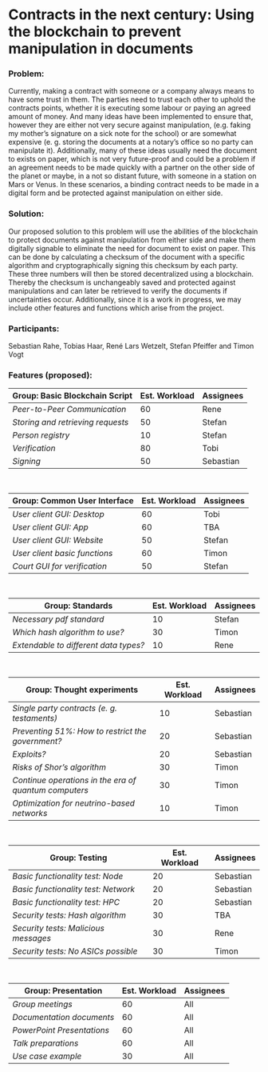 # Contracts in the next century: Using the blockchain to prevent manipulation in documents #

### Problem: ###
Currently, making a contract with someone or a company always means to have some trust in them. The parties need to trust each other to uphold the contracts points, whether it is executing some labour or paying an agreed amount of money. And many ideas have been implemented to ensure that, however they are either not very secure against manipulation, (e.g. faking my mother’s signature on a sick note for the school) or are somewhat expensive (e. g. storing the documents at a notary’s office so no party can manipulate it). Additionally, many of these ideas usually need the document to exists on paper, which is not very future-proof and could be a problem if an agreement needs to be made quickly with a partner on the other side of the planet or maybe, in a not so distant future, with someone in a station on Mars or Venus. In these scenarios, a binding contract needs to be made in a digital form and be protected against manipulation on either side.

### Solution: ###
Our proposed solution to this problem will use the abilities of the blockchain to protect documents against manipulation from either side and make them digitally signable to eliminate the need for document to exist on paper. This can be done by calculating a checksum of the document with a specific algorithm and cryptographically signing this checksum by each party. These three numbers will then be stored decentralized using a blockchain. Thereby the checksum is unchangeably saved and protected against manipulations and can later be retrieved to verify the documents if uncertainties occur. Additionally, since it is a work in progress, we may include other features and functions which arise from the project.

### Participants: ###
Sebastian Rahe, Tobias Haar, René Lars Wetzelt, Stefan Pfeiffer and Timon Vogt

### Features (proposed): ###

| Group: Basic Blockchain Script | Est. Workload | Assignees |
|--------------------------------|---------------|-----------|
| *Peer-to-Peer Communication* | 60 | Rene |
| *Storing and retrieving requests* | 50 | Stefan |
| *Person registry* | 10 | Stefan |
| *Verification* | 80 | Tobi |
| *Signing* | 50 | Sebastian |

<br>

| Group: Common User Interface | Est. Workload | Assignees |
|------------------------------|---------------|-----------|
| *User client GUI: Desktop* | 60 | Tobi |
| *User client GUI: App* | 60 | TBA | 
| *User client GUI: Website* | 50 | Stefan |
| *User client basic functions* | 60 | Timon |
| *Court GUI for verification* | 50 | Stefan |

<br>

| Group: Standards | Est. Workload | Assignees |
|------------------|---------------|-----------|
| *Necessary pdf standard* | 10 | Stefan |
| *Which hash algorithm to use?* | 30 | Timon |
| *Extendable to different data types?* | 10 | Rene |

<br>

| Group: Thought experiments | Est. Workload | Assignees |
|----------------------------|---------------|-----------|
| *Single party contracts (e. g. testaments)* | 10 | Sebastian |
| *Preventing 51%: How to restrict the government?* | 20 | Sebastian |
| *Exploits?* | 20 | Sebastian |
| *Risks of Shor’s algorithm* | 30 | Timon |
| *Continue operations in the era of quantum computers* | 30 | Timon |
| *Optimization for neutrino-based networks* | 10 | Timon |

<br>

| Group: Testing | Est. Workload | Assignees |
|----------------|---------------|-----------|
| *Basic functionality test: Node* | 20 | Sebastian |
| *Basic functionality test: Network* | 20 | Sebastian |
| *Basic functionality test: HPC* | 20 | Sebastian |
| *Security tests: Hash algorithm* | 30 | TBA |
| *Security tests: Malicious messages* | 30 | Rene |
| *Security tests: No ASICs possible* | 30 | Timon |

<br>

| Group: Presentation | Est. Workload | Assignees |
|---------------------|---------------|-----------|
| *Group meetings* | 60 | All |
| *Documentation documents* | 60 | All |
| *PowerPoint Presentations* | 60 | All |
| *Talk preparations* | 60 | All |
| *Use case example* | 30 | All |

